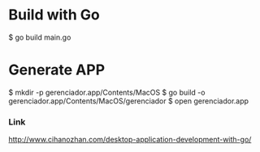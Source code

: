 # Build with Go
$ go build main.go

# Generate APP
$ mkdir -p gerenciador.app/Contents/MacOS
$ go build -o gerenciador.app/Contents/MacOS/gerenciador
$ open gerenciador.app

### Link
http://www.cihanozhan.com/desktop-application-development-with-go/